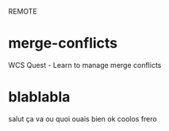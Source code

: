 REMOTE
# merge-conflicts
WCS Quest - Learn to manage merge conflicts

# blablabla
salut ça va ou quoi ouais bien ok coolos frero
